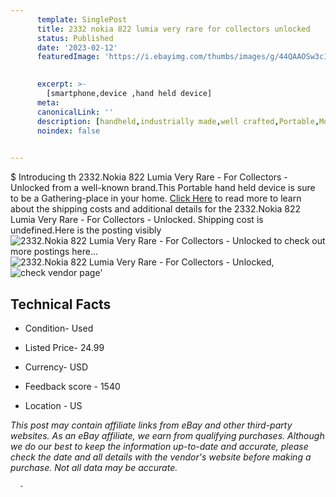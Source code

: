 ```yaml
---
      template: SinglePost
      title: 2332 nokia 822 lumia very rare for collectors unlocked
      status: Published
      date: '2023-02-12'
      featuredImage: 'https://i.ebayimg.com/thumbs/images/g/44QAAOSw3c1j4tcU/s-l225.jpg'
       

      excerpt: >-
        [smartphone,device ,hand held device]
      meta:
      canonicalLink: ''
      description: [handheld,industrially made,well crafted,Portable,Mobile,Compact,Convenient,Lightweight,Maneuverable,Man-portable,Miniature,Carriable,Hand-held,Light,Holdable,Transportable,Mobile device,Pocket-sized,On-the-go,Wireless,Cordless,Compact size,Convenient size, smartphone,device ,hand held device]
      noindex: false
      

---
```

$
      Introducing th 2332.Nokia 822 Lumia Very Rare - For Collectors - Unlocked from a well-known brand.This Portable hand held device is sure to be a Gathering-place in your home. [Click Here](https://www.ebay.com/itm/165927954699?hash=item26a213a90b%3Ag%3A44QAAOSw3c1j4tcU&mkevt=1&mkcid=1&mkrid=711-53200-19255-0&campid=%253CePNCampaignId%253E&customid=%253CreferenceId%253E&toolid=10049) to read more to learn about the shipping costs and additional details for the 2332.Nokia 822 Lumia Very Rare - For Collectors - Unlocked. Shipping cost is undefined.Here is the posting visibly ![2332.Nokia 822 Lumia Very Rare - For Collectors - Unlocked](https://i.ebayimg.com/thumbs/images/g/44QAAOSw3c1j4tcU/s-l225.jpg) to check out more postings here... ![2332.Nokia 822 Lumia Very Rare - For Collectors - Unlocked](https://i.ebayimg.com/images/g/44QAAOSw3c1j4tcU/s-l1600.jpg), ![check vendor page](https://origin-galleryplus.ebayimg.com/ws/web/165927954699_2_0_1/225x225.jpg,https://origin-galleryplus.ebayimg.com/ws/web/165927954699_3_0_1/225x225.jpg,https://origin-galleryplus.ebayimg.com/ws/web/165927954699_4_0_1/225x225.jpg,https://origin-galleryplus.ebayimg.com/ws/web/165927954699_5_0_1/225x225.jpg,https://origin-galleryplus.ebayimg.com/ws/web/165927954699_6_0_1/225x225.jpg)'

      

 ## Technical Facts 



     
      

 - Condition- Used 


      

 - Listed Price- 24.99 


      

 - Currency- USD 


      

 - Feedback score - 1540 


      

 - Location - US 


      
      

 *_This post may contain affiliate links from eBay and other third-party websites. As an eBay affiliate, we earn from qualifying purchases. Although we do our best to keep the information up-to-date and accurate, please check the date and all details with the vendor's website before making a purchase. Not all data may be accurate._*




      -
